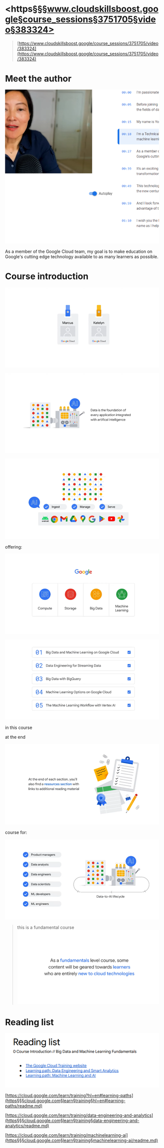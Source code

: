 # <https§§§www.cloudskillsboost.google§course_sessions§3751705§video§383324>

> [https://www.cloudskillsboost.google/course_sessions/3751705/video/383324](https://www.cloudskillsboost.google/course_sessions/3751705/video/383324)

# Meet the author

![1688024512328.png](./1688024512328.png)

As a member of the Google Cloud team, my goal is to make education on Google's cutting edge technology available to as many learners as possible.

# Course introduction

![1688024569161.png](./1688024569161.png)

![1688024588859.png](./1688024588859.png)

![1688024616936.png](./1688024616936.png)

offering:

![1688024634126.png](./1688024634126.png)

![1688024671595.png](./1688024671595.png)

in this course

at the end

![1688024683480.png](./1688024683480.png)

course for:

![1688024695674.png](./1688024695674.png)

> this is a fundamental course
> ![1688024707131.png](./1688024707131.png)

# Reading list

 ![1688024762840.png](./1688024762840.png)

[https://cloud.google.com/learn/training?hl=en#learning-paths](https§§§cloud.google.com§learn§training§hl=en#learning-paths/readme.md)

[https://cloud.google.com/learn/training/data-engineering-and-analytics](https§§§cloud.google.com§learn§training§data-engineering-and-analytics/readme.md)

[https://cloud.google.com/learn/training/machinelearning-ai](https§§§cloud.google.com§learn§training§machinelearning-ai/readme.md)
